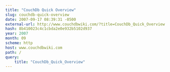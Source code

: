 ```yaml
---
title: "CouchDb Quick Overview"
slug: couchdb-quick-overview
date: 2007-09-17 08:39:31 -0500
external-url: http://www.couchdbwiki.com/?title=CouchDb_Quick_Overview
hash: 8b410023c4c1cbda2e0e932b5102d937
year: 2007
month: 09
scheme: http
host: www.couchdbwiki.com
path: /
query:
    title: "CouchDb_Quick_Overview"
---
```



